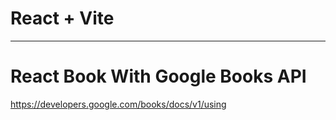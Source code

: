 # React + Vite
----
# React Book With Google Books API
https://developers.google.com/books/docs/v1/using
